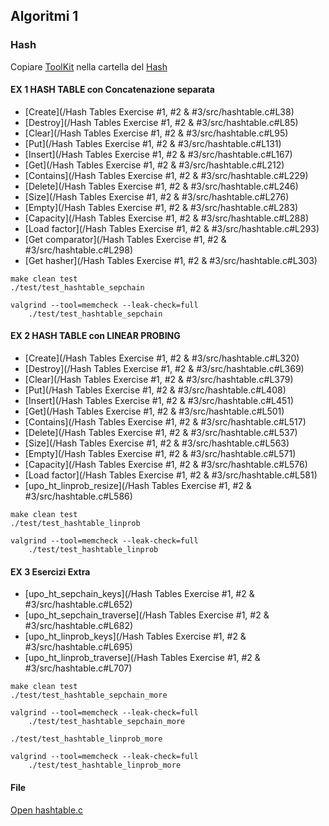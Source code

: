 ## Algoritmi 1

### Hash
Copiare [ToolKit](/Algo1%20Core%20ToolKit) nella cartella del [Hash](/Hash%20Tables%20Exercise%20%231%2C%20%232%20%26%20%233)
#### EX 1 HASH TABLE con Concatenazione separata
- [Create](/Hash Tables Exercise #1, #2 & #3/src/hashtable.c#L38)
- [Destroy](/Hash Tables Exercise #1, #2 & #3/src/hashtable.c#L85)
- [Clear](/Hash Tables Exercise #1, #2 & #3/src/hashtable.c#L95)
- [Put](/Hash Tables Exercise #1, #2 & #3/src/hashtable.c#L131)
- [Insert](/Hash Tables Exercise #1, #2 & #3/src/hashtable.c#L167)
- [Get](/Hash Tables Exercise #1, #2 & #3/src/hashtable.c#L212)
- [Contains](/Hash Tables Exercise #1, #2 & #3/src/hashtable.c#L229)
- [Delete](/Hash Tables Exercise #1, #2 & #3/src/hashtable.c#L246)
- [Size](/Hash Tables Exercise #1, #2 & #3/src/hashtable.c#L276)
- [Empty](/Hash Tables Exercise #1, #2 & #3/src/hashtable.c#L283)
- [Capacity](/Hash Tables Exercise #1, #2 & #3/src/hashtable.c#L288)
- [Load factor](/Hash Tables Exercise #1, #2 & #3/src/hashtable.c#L293)
- [Get comparator](/Hash Tables Exercise #1, #2 & #3/src/hashtable.c#L298)
- [Get hasher](/Hash Tables Exercise #1, #2 & #3/src/hashtable.c#L303)

```make
make clean test
./test/test_hashtable_sepchain

valgrind --tool=memcheck --leak-check=full
    ./test/test_hashtable_sepchain
```
#### EX 2 HASH TABLE con LINEAR PROBING
- [Create](/Hash Tables Exercise #1, #2 & #3/src/hashtable.c#L320)
- [Destroy](/Hash Tables Exercise #1, #2 & #3/src/hashtable.c#L369)
- [Clear](/Hash Tables Exercise #1, #2 & #3/src/hashtable.c#L379)
- [Put](/Hash Tables Exercise #1, #2 & #3/src/hashtable.c#L408)
- [Insert](/Hash Tables Exercise #1, #2 & #3/src/hashtable.c#L451)
- [Get](/Hash Tables Exercise #1, #2 & #3/src/hashtable.c#L501)
- [Contains](/Hash Tables Exercise #1, #2 & #3/src/hashtable.c#L517)
- [Delete](/Hash Tables Exercise #1, #2 & #3/src/hashtable.c#L537)
- [Size](/Hash Tables Exercise #1, #2 & #3/src/hashtable.c#L563)
- [Empty](/Hash Tables Exercise #1, #2 & #3/src/hashtable.c#L571)
- [Capacity](/Hash Tables Exercise #1, #2 & #3/src/hashtable.c#L576)
- [Load factor](/Hash Tables Exercise #1, #2 & #3/src/hashtable.c#L581)
- [upo_ht_linprob_resize](/Hash Tables Exercise #1, #2 & #3/src/hashtable.c#L586)

```make
make clean test
./test/test_hashtable_linprob

valgrind --tool=memcheck --leak-check=full
    ./test/test_hashtable_linprob
```
#### EX 3 Esercizi Extra
- [upo_ht_sepchain_keys](/Hash Tables Exercise #1, #2 & #3/src/hashtable.c#L652)
- [upo_ht_sepchain_traverse](/Hash Tables Exercise #1, #2 & #3/src/hashtable.c#L682)
- [upo_ht_linprob_keys](/Hash Tables Exercise #1, #2 & #3/src/hashtable.c#L695)
- [upo_ht_linprob_traverse](/Hash Tables Exercise #1, #2 & #3/src/hashtable.c#L707)

```make
make clean test
./test/test_hashtable_sepchain_more

valgrind --tool=memcheck --leak-check=full
    ./test/test_hashtable_sepchain_more

./test/test_hashtable_linprob_more

valgrind --tool=memcheck --leak-check=full
    ./test/test_hashtable_linprob_more
```
#### File
[Open hashtable.c](/Hash%20Tables%20Exercise%20%231%2C%20%232%20%26%20%233/src/hashtable.c)
